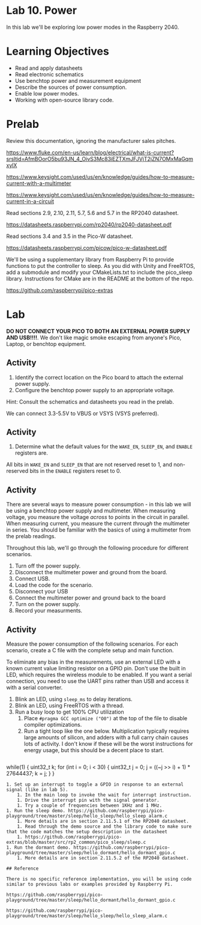 # Lab 10. Power
In this lab we'll be exploring low power modes in the Raspberry 2040.

# Learning Objectives
* Read and apply datasheets
* Read electronic schematics
* Use benchtop power and measurement equipment
* Describe the sources of power consumption.
* Enable low power modes.
* Working with open-source library code.

# Prelab
Review this documentation, ignoring the manufacturer sales pitches.

https://www.fluke.com/en-us/learn/blog/electrical/what-is-current?srsltid=AfmBOorO5bu93JN_4_OivS3Mc83iEZTXmJFJVjT2jZN7OMxMaGqmxylX

https://www.keysight.com/used/us/en/knowledge/guides/how-to-measure-current-with-a-multimeter

https://www.keysight.com/used/us/en/knowledge/guides/how-to-measure-current-in-a-circuit

Read sections 2.9, 2.10, 2.11, 5.7, 5.6 and 5.7 in the RP2040 datasheet.

https://datasheets.raspberrypi.com/rp2040/rp2040-datasheet.pdf

Read sections 3.4 and 3.5 in the Pico-W datasheet.

https://datasheets.raspberrypi.com/picow/pico-w-datasheet.pdf

We'll be using a supplementary library from Raspberry Pi to provide functions to put the controller to sleep.
As you did with Unity and FreeRTOS, add a submodule and modify your CMakeLists.txt to include the pico_sleep library.
Instructions for CMake are in the README at the bottom of the repo.

https://github.com/raspberrypi/pico-extras

# Lab

**DO NOT CONNECT YOUR PICO TO BOTH AN EXTERNAL POWER SUPPLY AND USB!!!!**. We don't like magic smoke escaping from anyone's Pico, Laptop, or benchtop equipment.


## Activity
1. Identify the correct location on the Pico board to attach the external power supply.
1. Configure the benchtop power supply to an appropriate voltage.

Hint: Consult the schematics and datasheets you read in the prelab.

We can connect 3.3-5.5V to VBUS or VSYS (VSYS preferred).

## Activity
1. Determine what the default values for the `WAKE_EN`, `SLEEP_EN`, and `ENABLE` registers are.

All bits in `WAKE_EN` and `SLEEP_EN` that are not reserved reset to 1, and non-reserved bits in the `ENABLE` registers reset to 0.

## Activity

There are several ways to measure power consumption - in this lab we will be using a benchtop power supply and multimeter.
When measuring voltage, you measure the voltage _across_ to points in the circuit in parallel.
When measuring current, you measure the current _through_ the multimeter in series.
You should be familiar with the basics of using a multimeter from the prelab readings.

Throughout this lab, we'll go through the following procedure for different scenarios.

1. Turn off the power supply.
1. Disconnect the multimeter power and ground from the board.
1. Connect USB.
1. Load the code for the scenario.
1. Disconnect your USB
1. Connect the multimeter power and ground back to the board
1. Turn on the power supply.
1. Record your measurments.


## Activity
Measure the power consumption of the following scenarios.
For each scenario, create a C file with the complete setup and main function.

To eliminate any bias in the measurements, use an external LED with a known current value limiting resistor on a GPIO pin.
Don't use the built in LED, which requires the wireless module to be enabled.
If you want a serial connection, you need to use the UART pins rather than USB and access it with a serial converter.

1. Blink an LED, using `sleep_ms` to delay iterations.
1. Blink an LED, using FreeRTOS with a thread.
1. Run a busy loop to get 100% CPU utilization
    1. Place `#pragma GCC optimize ("O0")` at the top of the file to disable compiler optimizations.
    1. Run a tight loop like the one below. Multiplication typically requires large amounts of silicon, and adders with a full carry chain causes lots of activity. I don't know if these will be the worst instructions for energy usage, but this should be a decent place to start.
    ```
while(1) {
 uint32_t k;
 for (int i = 0; i < 30) {
    uint32_t j = 0;
    j = ((~j >> i) + 1) * 27644437;
    k = j;
  }
}
```
1. Set up an interrupt to toggle a GPIO in response to an external signal (like in lab 5).
    1. In the main loop to invoke the wait for interrupt instruction.
    1. Drive the interrupt pin with the signal generator.
    1. Try a couple of frequencies between 1KHz and 1 MHz.
1. Run the sleep demo. https://github.com/raspberrypi/pico-playground/tree/master/sleep/hello_sleep/hello_sleep_alarm.c
    1. More details are in section 2.11.5.1 of the RP2040 datasheet.
    1. Read through the demo source and the library code to make sure that the code matches the setup description in the datasheet
    1. https://github.com/raspberrypi/pico-extras/blob/master/src/rp2_common/pico_sleep/sleep.c
1. Run the dormant demo. https://github.com/raspberrypi/pico-playground/tree/master/sleep/hello_dormant/hello_dormant_gpio.c
    1. More details are in section 2.11.5.2 of the RP2040 datasheet.

## Reference

There is no specific reference implementation, you will be using code similar to previous labs or examples provided by Raspberry Pi.

https://github.com/raspberrypi/pico-playground/tree/master/sleep/hello_dormant/hello_dormant_gpio.c

https://github.com/raspberrypi/pico-playground/tree/master/sleep/hello_sleep/hello_sleep_alarm.c
